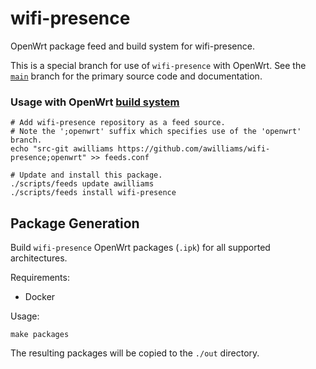 # wifi-presence

OpenWrt package feed and build system for wifi-presence.

This is a special branch for use of `wifi-presence` with OpenWrt.
See the [`main`](https://github.com/awilliams/wifi-presence/tree/main) branch for the primary source code and documentation.

### Usage with OpenWrt [build system](https://openwrt.org/docs/guide-developer/toolchain/use-buildsystem)

```
# Add wifi-presence repository as a feed source.
# Note the ';openwrt' suffix which specifies use of the 'openwrt' branch.
echo "src-git awilliams https://github.com/awilliams/wifi-presence;openwrt" >> feeds.conf

# Update and install this package.
./scripts/feeds update awilliams
./scripts/feeds install wifi-presence
```

## Package Generation

Build `wifi-presence` OpenWrt packages (`.ipk`) for all supported architectures.

Requirements:
* Docker

Usage:

```shell
make packages
```

The resulting packages will be copied to the `./out` directory.
